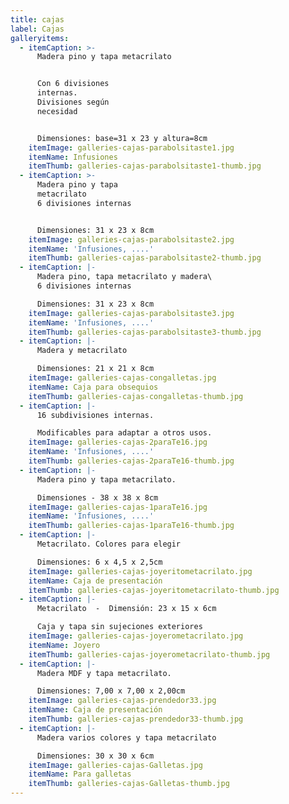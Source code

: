 ```yaml
---
title: cajas
label: Cajas
galleryitems:
  - itemCaption: >-
      Madera pino y tapa metacrilato


      Con 6 divisiones
      internas.                                                                                                                                                                                                                                                                                                                                                                
      Divisiones según
      necesidad                                                                     


      Dimensiones: base=31 x 23 y altura=8cm
    itemImage: galleries-cajas-parabolsitaste1.jpg
    itemName: Infusiones
    itemThumb: galleries-cajas-parabolsitaste1-thumb.jpg
  - itemCaption: >-
      Madera pino y tapa
      metacrilato                                                                 
      6 divisiones internas 


      Dimensiones: 31 x 23 x 8cm
    itemImage: galleries-cajas-parabolsitaste2.jpg
    itemName: 'Infusiones, ....'
    itemThumb: galleries-cajas-parabolsitaste2-thumb.jpg
  - itemCaption: |-
      Madera pino, tapa metacrilato y madera\
      6 divisiones internas 

      Dimensiones: 31 x 23 x 8cm
    itemImage: galleries-cajas-parabolsitaste3.jpg
    itemName: 'Infusiones, ....'
    itemThumb: galleries-cajas-parabolsitaste3-thumb.jpg
  - itemCaption: |-
      Madera y metacrilato 

      Dimensiones: 21 x 21 x 8cm
    itemImage: galleries-cajas-congalletas.jpg
    itemName: Caja para obsequios
    itemThumb: galleries-cajas-congalletas-thumb.jpg
  - itemCaption: |-
      16 subdivisiones internas.

      Modificables para adaptar a otros usos.
    itemImage: galleries-cajas-2paraTe16.jpg
    itemName: 'Infusiones, ....'
    itemThumb: galleries-cajas-2paraTe16-thumb.jpg
  - itemCaption: |-
      Madera pino y tapa metacrilato.  

      Dimensiones - 38 x 38 x 8cm
    itemImage: galleries-cajas-1paraTe16.jpg
    itemName: 'Infusiones, ....'
    itemThumb: galleries-cajas-1paraTe16-thumb.jpg
  - itemCaption: |-
      Metacrilato. Colores para elegir 

      Dimensiones: 6 x 4,5 x 2,5cm
    itemImage: galleries-cajas-joyeritometacrilato.jpg
    itemName: Caja de presentación
    itemThumb: galleries-cajas-joyeritometacrilato-thumb.jpg
  - itemCaption: |-
      Metacrilato  -  Dimensión: 23 x 15 x 6cm

      Caja y tapa sin sujeciones exteriores
    itemImage: galleries-cajas-joyerometacrilato.jpg
    itemName: Joyero
    itemThumb: galleries-cajas-joyerometacrilato-thumb.jpg
  - itemCaption: |-
      Madera MDF y tapa metacrilato.  

      Dimensiones: 7,00 x 7,00 x 2,00cm
    itemImage: galleries-cajas-prendedor33.jpg
    itemName: Caja de presentación
    itemThumb: galleries-cajas-prendedor33-thumb.jpg
  - itemCaption: |-
      Madera varios colores y tapa metacrilato

      Dimensiones: 30 x 30 x 6cm
    itemImage: galleries-cajas-Galletas.jpg
    itemName: Para galletas
    itemThumb: galleries-cajas-Galletas-thumb.jpg
---
```


